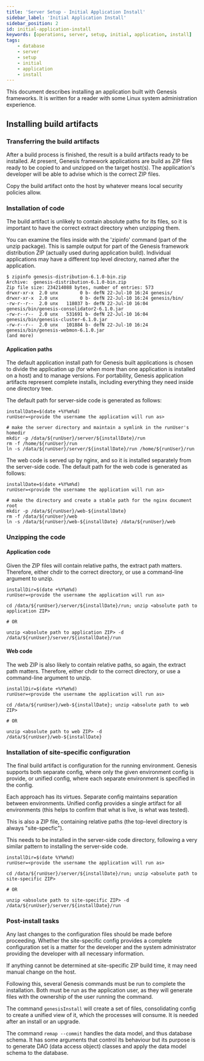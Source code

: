 ```yaml
---
title: 'Server Setup - Initial Application Install'
sidebar_label: 'Initial Application Install'
sidebar_position: 2
id: initial-application-install
keywords: [operations, server, setup, initial, application, install]
tags:
    - database
    - server
    - setup
    - initial
    - application
    - install
---
```

This document describes installing an application built with Genesis frameworks.  It is written for a reader with some
Linux system administration experience.

## Installing build artifacts

### Transferring the build artifacts

After a build process is finished, the result is a build artifacts ready to be installed.  At present, Genesis
framework applications are build as ZIP files ready to be copied to and unzipped on the target host(s).  The
application's developer will be able to advise which is the correct ZIP files.

Copy the build artifact onto the host by whatever means local security policies allow.  

### Installation of code

The build artifact is unlikely to contain absolute paths for its files, so it is important to have the correct extract
directory when unzipping them.

You can examine the files inside with the 'zipinfo' command (part of the unzip package).  This is sample output for
part of the Genesis framework distribution ZIP (actually used during application build).  Individual applications
may have a different top level directory, named after the application.

```shell
$ zipinfo genesis-distribution-6.1.0-bin.zip 
Archive:  genesis-distribution-6.1.0-bin.zip
Zip file size: 234214088 bytes, number of entries: 573
drwxr-xr-x  2.0 unx        0 b- defN 22-Jul-10 16:24 genesis/
drwxr-xr-x  2.0 unx        0 b- defN 22-Jul-10 16:24 genesis/bin/
-rw-r--r--  2.0 unx   118037 b- defN 22-Jul-10 16:04 genesis/bin/genesis-consolidator2-6.1.0.jar
-rw-r--r--  2.0 unx   531691 b- defN 22-Jul-10 16:04 genesis/bin/genesis-cluster-6.1.0.jar
-rw-r--r--  2.0 unx   101884 b- defN 22-Jul-10 16:24 genesis/bin/genesis-webmon-6.1.0.jar
(and more)
```

#### Application paths

The default application install path for Genesis built applications is chosen to divide the application up (for when more
than one application is installed on a host) and to manage versions.  For portability, Genesis application artifacts
represent complete installs, including everything they need inside one directory tree.

The default path for server-side code is generated as follows:

```shell
installDate=$(date +%Y%m%d)
runUser=<provide the username the application will run as>

# make the server directory and maintain a symlink in the runUser's homedir
mkdir -p /data/${runUser}/server/${installDate}/run
rm -f /home/${runUser}/run
ln -s /data/${runUser}/server/${installDate}/run /home/${runUser}/run
```

The web code is served up by nginx, and so it is installed separately from the server-side code.  The default path for
the web code is generated as follows:

```shell
installDate=$(date +%Y%m%d)
runUser=<provide the username the application will run as>

# make the directory and create a stable path for the nginx document root
mkdir -p /data/${runUser}/web-${installDate}
rm -f /data/${runUser}/web
ln -s /data/${runUser}/web-${installDate} /data/${runUser}/web
```

### Unzipping the code

#### Application code

Given the ZIP files will contain relative paths, the extract path matters.  Therefore, either chdir to the correct
directory, or use a command-line argument to unzip.

```shell
installDir=$(date +%Y%m%d)
runUser=<provide the username the application will run as>

cd /data/${runUser}/server/${installDate}/run; unzip <absolute path to application ZIP>

# OR

unzip <absolute path to application ZIP> -d /data/${runUser}/server/${installDate}/run
```

#### Web code

The web ZIP is also likely to contain relative paths, so again, the extract path matters.  Therefore, either chdir to
the correct directory, or use a command-line argument to unzip.

```shell
installDir=$(date +%Y%m%d)
runUser=<provide the username the application will run as>

cd /data/${runUser}/web-${installDate}; unzip <absolute path to web ZIP>

# OR

unzip <absolute path to web ZIP> -d /data/${runUser}/web-${installDate}
```


### Installation of site-specific configuration

The final build artifact is configuration for the running environment.  Genesis supports both separate config, where
only the given environment config is provide, or unified config, where each separate environment is specified in the
config.

Each approach has its virtues.  Separate config maintains separation between environments.  Unified config provides a
single artifact for all environments (this helps to confirm that what is live, is what was tested).

This is also a ZIP file, containing relative paths (the top-level directory is always "site-specfic").

This needs to be installed in the server-side code directory, following a very similar pattern to installing the
server-side code.

```shell
installDir=$(date %Y%m%d)
runUser=<provide the username the application will run as>

cd /data/${runUser}/server/${installDate}/run; unzip <absolute path to site-specific ZIP>

# OR

unzip <absolute path to site-specific ZIP> -d /data/${runUser}/server/${installDate}/run
```

### Post-install tasks

Any last changes to the configuration files should be made before proceeding.  Whether the site-specific config
provides a complete configuration set is a matter for the developer and the system administrator providing the
developer with all necessary information.

If anything cannot be determined at site-specific ZIP build time, it may need manual change on the host.

Following this, several Genesis commands must be run to complete the installation.  Both must be run as the application
user, as they will generate files with the ownership of the user running the  command.

The command `genesisInstall` will create a set of files, consolidating config to create a unified view of it, which the
processes will consume.  It is needed after an install or an upgrade.

The command `remap --commit` handles the data model, and thus database schema.  It has some arguments that control its
behaviour  but its purpose is to generate DAO (data access object) classes and apply the data model schema to the
database.





